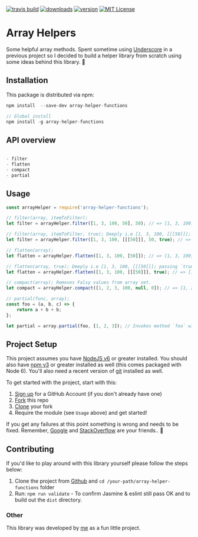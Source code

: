 [![travis build](https://img.shields.io/travis/kevinrodrigues/array-helper.svg?style=flat-square)](https://travis-ci.org/kevinrodrigues/array-helper)
[![downloads](https://img.shields.io/npm/dm/array-helper-functions.svg?style=flat-square)](http://npm-stat.com/charts.html?package=array-helper-functions&from=2017-10-20)
[![version](https://img.shields.io/npm/v/array-helper-functions.svg?style=flat-square)](http://npm.im/array-helper-functions)
[![MIT License](https://img.shields.io/npm/l/array-helper-functions.svg?style=flat-square)](http://opensource.org/licenses/MIT)

# Array Helpers

Some helpful array methods. Spent sometime using [Underscore](http://underscorejs.org/) in a previous project so I decided to build a helper library from scratch using some ideas behind this library. :honeybee:

## Installation

This package is distributed via npm:

```javascript
npm install  --save-dev array-helper-functions

// Global install
npm install -g array-helper-functions

```
    
## API overview

```javascript

- filter
- flatten
- compact
- partial

```

## Usage

```javascript
const arrayHelper = require('array-helper-functions');

// filter(array, itemToFilter);
let filter = arrayHelper.filter([1, 3, 100, 50], 50); // => [1, 3, 100];

// filter(array, itemToFilter, true); Deeply i.e [1, 3, 100, [[[50]]]; passing `true` as third parameter.
let filter = arrayHelper.filter([1, 3, 100, [[[50]]], 50, true); // => [1, 3, 100];

// flatten(array);
let flatten = arrayHelper.flatten([1, 3, 100, [50]]); // => [1, 3, 100, 50];

// flatten(array, true); Deeply i.e [1, 3, 100, [[[50]]]; passing `true` as second parameter.
let flatten = arrayHelper.flatten([1, 3, 100, [[[50]]], true); // => [1, 3, 100, 50];

// compact(array); Removes Falsy values from array set.
let compact = arrayHelper.compact([1, 2, 3, 100, null, 0]); // => [1, 2, 3, 100];

// partial(func, array);
const foo = (a, b, c) => {
    return a + b + b;
};

let partial = array.partial(foo, [1, 2, 3]); // Invokes method `foo` with given arguments. => 6
```

## Project Setup

This project assumes you have [NodeJS v6](http://nodejs.org/) or greater installed. You should
also have [npm v3](https://www.npmjs.com/) or greater installed as well (this comes packaged
with Node 6). You'll also need a recent version of [git](https://git-scm.com/) installed
as well.

To get started with the project, start with this:

1. [Sign up](https://github.com/join) for a GitHub Account (if you don't already have one)
2. [Fork](https://help.github.com/articles/fork-a-repo/) this repo
3. [Clone](https://help.github.com/articles/cloning-a-repository/) your fork
4. Require the module (see `Usage` above) and get started!

If you get any failures at this point something is wrong and needs to be fixed. Remember,
[Google](https://google.com) and [StackOverflow](https://stackoverflow.com) are your friends.. :raised_hands:


## Contributing

If you'd like to play around with this library yourself please follow the steps below:

1. Clone the project from [Github](https://github.com/kevinrodrigues/array-helper) and `cd /your-path/array-helper-functions` folder
2. Run: `npm run validate` - To confirm Jasmine & eslint still pass OK and to build out the `dist` directory.

### Other

This library was developed by [me](https://github.com/kevinrodrigues) as a fun little project.